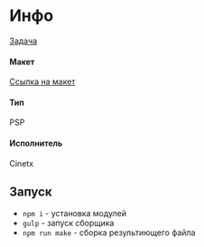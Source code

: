 # Инфо
[Задача](https://htdev.planfix.ru/task/65732)

#### Макет
[Ссылка на макет](https://www.figma.com/file/a5muqzfQeak7t0wfaXPH9N/HH_design_%D0%91%D0%A1-%D0%9F%D0%9A-%D0%A1%D0%A2%D0%90%D0%9B%D0%AC%D0%A2%D0%9E%D0%9C?type=design&mode=design&t=4vI2DyFFQ9fst47e-0)

#### Тип
PSP

#### Исполнитель
Cinetx

## Запуск
* `npm i` - установка модулей
* `gulp` - запуск сборщика
* `npm run make` - сборка результиющего файла